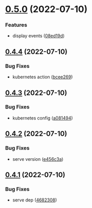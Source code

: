 # [0.5.0](https://github.com/EddieHubCommunity/EddieHubLive/compare/v0.4.4...v0.5.0) (2022-07-10)


### Features

* display events ([08ed19d](https://github.com/EddieHubCommunity/EddieHubLive/commit/08ed19d8ba19fa4f08afa92ce7db192b0e3797d6))



## [0.4.4](https://github.com/EddieHubCommunity/EddieHubLive/compare/v0.4.3...v0.4.4) (2022-07-10)


### Bug Fixes

* kubernetes action ([bcee269](https://github.com/EddieHubCommunity/EddieHubLive/commit/bcee2690057919c4f1b8ca9c5a104c64e60312e7))



## [0.4.3](https://github.com/EddieHubCommunity/EddieHubLive/compare/v0.4.2...v0.4.3) (2022-07-10)


### Bug Fixes

* kubernetes config ([a081494](https://github.com/EddieHubCommunity/EddieHubLive/commit/a0814940d9f6324c7f1c8c95825af9c67c0e8762))



## [0.4.2](https://github.com/EddieHubCommunity/EddieHubLive/compare/v0.4.1...v0.4.2) (2022-07-10)


### Bug Fixes

* serve version ([e456c3a](https://github.com/EddieHubCommunity/EddieHubLive/commit/e456c3ad44e58eac4336c2b17b0fa4a0262a4acd))



## [0.4.1](https://github.com/EddieHubCommunity/EddieHubLive/compare/v0.4.0...v0.4.1) (2022-07-10)


### Bug Fixes

* serve dep ([4682308](https://github.com/EddieHubCommunity/EddieHubLive/commit/4682308c89431076ea5dd871d2c1d545dd7ee3be))



